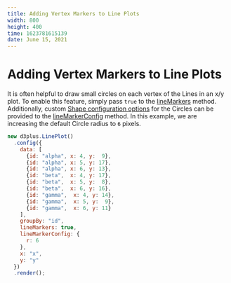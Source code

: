 ```yaml
---
title: Adding Vertex Markers to Line Plots
width: 800
height: 400
time: 1623781615139
date: June 15, 2021
---
```


# Adding Vertex Markers to Line Plots

It is often helpful to draw small circles on each vertex of the Lines in an x/y plot. To enable this feature, simply pass `true` to the [lineMarkers](http://d3plus.org/docs/#Plot.lineMarkers) method. Additionally, custom [Shape configuration options](http://d3plus.org/docs/#Circle) for the Circles can be provided to the [lineMarkerConfig](http://d3plus.org/docs/#Plot.lineMarkerConfig) method. In this example, we are increasing the default Circle radius to `6` pixels.

```js
new d3plus.LinePlot()
  .config({
    data: [
      {id: "alpha", x: 4, y:  9},
      {id: "alpha", x: 5, y: 17},
      {id: "alpha", x: 6, y: 13},
      {id: "beta",  x: 4, y: 17},
      {id: "beta",  x: 5, y:  8},
      {id: "beta",  x: 6, y: 16},
      {id: "gamma",  x: 4, y: 14},
      {id: "gamma",  x: 5, y:  9},
      {id: "gamma",  x: 6, y: 11}
    ],
    groupBy: "id",
    lineMarkers: true,
    lineMarkerConfig: {
      r: 6
    },
    x: "x",
    y: "y"
  })
  .render();
```
